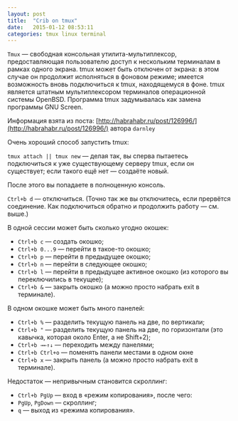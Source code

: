 ```yaml
---
layout: post
title:  "Crib on tmux"
date:   2015-01-12 08:53:11
categories: tmux linux terminal
---
```


`Tmux` — свободная консольная утилита-мультиплексор, предоставляющая пользователю доступ к нескольким терминалам в рамках одного экрана. tmux может быть отключен от экрана: в этом случае он продолжит исполняться в фоновом режиме; имеется возможность вновь подключиться к tmux, находящемуся в фоне. tmux является штатным мультиплексором терминалов операционной системы OpenBSD. Программа tmux задумывалась как замена программы GNU Screen.


Информация взята из поста: [http://habrahabr.ru/post/126996/](http://habrahabr.ru/post/126996/) автора `darnley`

Очень хороший способ запустить tmux:

`tmux attach || tmux new` — делая так, вы сперва пытаетесь подключиться к уже существующему серверу tmux, если он существует; если такого ещё нет — создаёте новый.

После этого вы попадаете в полноценную консоль.

`Ctrl+b d` — отключиться. (Точно так же вы отключитесь, если прервётся соединение. Как подключиться обратно и продолжить работу — см. выше.)

В одной сессии может быть сколько угодно окошек:

- `Ctrl+b c` — создать окошко;
- `Ctrl+b 0...9` — перейти в такое-то окошко;
- `Ctrl+b p` — перейти в предыдущее окошко;
- `Ctrl+b n` — перейти в следующее окошко;
- `Ctrl+b l` — перейти в предыдущее активное окошко (из которого вы переключились в текущее);
- `Ctrl+b &` — закрыть окошко (а можно просто набрать exit в терминале).

В одном окошке может быть много панелей:

- `Ctrl+b %` — разделить текущую панель на две, по вертикали;
- `Ctrl+b "` — разделить текущую панель на две, по горизонтали (это кавычка, которая около Enter, а не Shift+2);
- `Ctrl+b →←↑↓` — переходить между панелями;
- `Ctrl+b Ctrl+o` — поменять панели местами в одном окне
- `Ctrl+b x` — закрыть панель (а можно просто набрать exit в терминале).

Недостаток — непривычным становится скроллинг:

- `Ctrl+b PgUp` — вход в «режим копирования», после чего:
- `PgUp`, `PgDown` — скроллинг;
- `q` — выход из «режима копирования». 